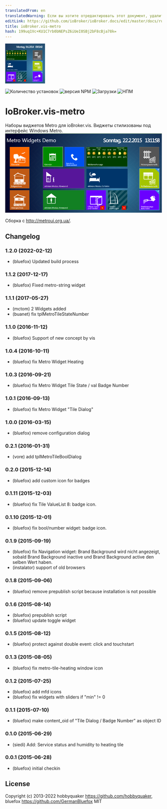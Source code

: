 ```yaml
---
translatedFrom: en
translatedWarning: Если вы хотите отредактировать этот документ, удалите поле «translationFrom», в противном случае этот документ будет снова автоматически переведен
editLink: https://github.com/ioBroker/ioBroker.docs/edit/master/docs/ru/adapterref/iobroker.vis-metro/README.md
title: ioBroker.vis-metro
hash: 199uq1Vc+KU1C7rb0bNEPsZ6iUeI0SBj2bF8cBja78k=
---
```

![Логотип](../../../en/adapterref/iobroker.vis-metro/admin/metro.png)

![Количество установок](http://iobroker.live/badges/vis-metro-stable.svg)
![версия NPM](http://img.shields.io/npm/v/iobroker.vis-metro.svg)
![Загрузки](https://img.shields.io/npm/dm/iobroker.vis-metro.svg)
![НПМ](https://nodei.co/npm/iobroker.vis-metro.png?downloads=true)

# IoBroker.vis-metro
Наборы виджетов Metro для ioBroker.vis. Виджеты стилизованы под интерфейс Windows Metro.
![Снимок экрана](../../../en/adapterref/iobroker.vis-metro/img/Demo2.png)

Сборка с http://metroui.org.ua/.

<!-- Заполнитель для следующей версии (в начале строки):

### __РАБОТА ВЫПОЛНЯЕТСЯ__ -->

## Changelog
### 1.2.0 (2022-02-12)
* (bluefox) Updated build process

### 1.1.2 (2017-12-17)
* (bluefox) Fixed metro-string widget

### 1.1.1 (2017-05-27)
* (mctom) 2 Widgets added
* (buanet) fix tplMetroTileStateNumber

### 1.1.0 (2016-11-12)
* (bluefox) Support of new concept by vis

### 1.0.4 (2016-10-11)
* (bluefox) fix Metro Widget Heating

### 1.0.3 (2016-09-21)
* (bluefox) fix Metro Widget Tile State / val Badge Number

### 1.0.1 (2016-09-13)
* (bluefox) fix Metro Widget "Tile Dialog"

### 1.0.0 (2016-03-15)
* (bluefox) remove configuration dialog

### 0.2.1 (2016-01-31)
* (vore) add tplMetroTileBoolDialog

### 0.2.0 (2015-12-14)
* (bluefox) add custom icon for badges

### 0.1.11 (2015-12-03)
* (bluefox) fix Tile ValueList 8: badge icon.

### 0.1.10 (2015-12-01)
* (bluefox) fix bool/number widget: badge icon.

### 0.1.9 (2015-09-19)
* (bluefox) fix Navigation widget: Brand Background wird nicht angezeigt, sobald Brand Background inactive und Brand Background active den selben Wert haben.
* (instalator) support of old browsers

### 0.1.8 (2015-09-06)
* (bluefox) remove prepublish script because installation is not possible

### 0.1.6 (2015-08-14)
* (bluefox) prepublish script
* (bluefox) update toggle widget

### 0.1.5 (2015-08-12)
* (bluefox) protect against double event: click and touchstart

### 0.1.3 (2015-08-05)
* (bluefox) fix metro-tile-heating window icon

### 0.1.2 (2015-07-25)
* (bluefox) add mfd icons
* (bluefox) fix widgets with sliders if "min" != 0

### 0.1.1 (2015-07-10)
* (bluefox) make content_oid of "Tile Dialog / Badge Number" as object ID

### 0.1.0 (2015-06-29)
* (siedi) Add: Service status and humidity to heating tile

### 0.0.1 (2015-06-28)
* (bluefox) initial checkin

## License
 Copyright (c) 2013-2022 hobbyquaker https://github.com/hobbyquaker, bluefox https://github.com/GermanBluefox
 MIT